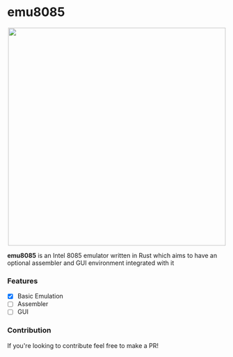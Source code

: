 # emu8085 

<div style="text-align: center">
  <img src="https://i.imgur.com/06PAjuS.png" width=500 height=500 style="margin: 0 auto;"></img>
</div>

**emu8085** is an Intel 8085 emulator written in Rust which aims to have an optional assembler and GUI environment integrated with it

### Features

- [x] Basic Emulation
- [ ] Assembler
- [ ] GUI

### Contribution

If you're looking to contribute feel free to make a PR!
